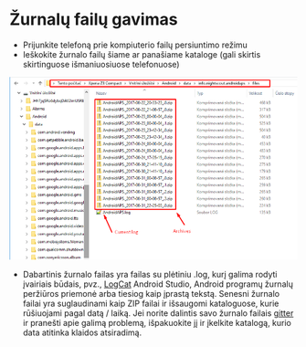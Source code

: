 # Žurnalų failų gavimas

* Prijunkite telefoną prie kompiuterio failų persiuntimo režimu
* Ieškokite žurnalo failų šiame ar panašiame kataloge (gali skirtis skirtinguose išmaniuosiuose telefonuose)

![įvykių žurnalas](../images/aapslog.png)

* Dabartinis žurnalo failas yra failas su plėtiniu .log, kurį galima rodyti įvairiais būdais, pvz., [LogCat](https://developer.android.com/studio/debug/am-logcat.html) Android Studio, Android programų žurnalų peržiūros priemonė arba tiesiog kaip įprastą tekstą. Senesni žurnalo failai yra suglaudinami kaip ZIP failai ir išsaugomi kataloguose, kurie rūšiuojami pagal datą / laiką. Jei norite dalintis savo žurnalo failais [ gitter](https://gitter.im/MilosKozak/AndroidAPS) ir pranešti apie galimą problemą, išpakuokite jį ir įkelkite katalogą, kurio data atitinka klaidos atsiradimą.
